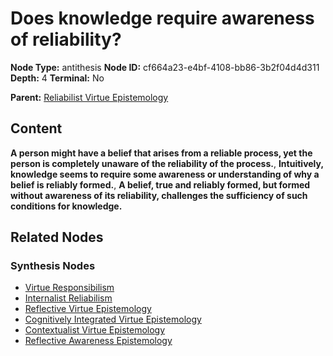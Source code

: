 # Does knowledge require awareness of reliability?

**Node Type:** antithesis
**Node ID:** cf664a23-e4bf-4108-bb86-3b2f04d4d311
**Depth:** 4
**Terminal:** No

**Parent:** [Reliabilist Virtue Epistemology](reliabilist-virtue-epistemology-synthesis-f1499baa-b161-41f1-85cd-0b30c0c5fc60.md)

## Content

**A person might have a belief that arises from a reliable process, yet the person is completely unaware of the reliability of the process.**, **Intuitively, knowledge seems to require some awareness or understanding of why a belief is reliably formed.**, **A belief, true and reliably formed, but formed without awareness of its reliability, challenges the sufficiency of such conditions for knowledge.**

## Related Nodes

### Synthesis Nodes

- [Virtue Responsibilism](virtue-responsibilism-synthesis-b3db8a82-c0b9-445a-9fa6-900ffbaaba7d.md)
- [Internalist Reliabilism](internalist-reliabilism-synthesis-65e189af-a8e7-46ff-8b47-c3c49a4c29c3.md)
- [Reflective Virtue Epistemology](reflective-virtue-epistemology-synthesis-a37fe242-f9c1-4b7e-b751-a30adc0f99f8.md)
- [Cognitively Integrated Virtue Epistemology](cognitively-integrated-virtue-epistemology-synthesis-54cba270-684c-429f-a66c-ed19f6cd4082.md)
- [Contextualist Virtue Epistemology](contextualist-virtue-epistemology-synthesis-dfc49cae-4bb6-4b37-9c16-a7cf09df2913.md)
- [Reflective Awareness Epistemology](reflective-awareness-epistemology-synthesis-48c30406-80a6-4e7b-a864-3e5418f4cdbc.md)
